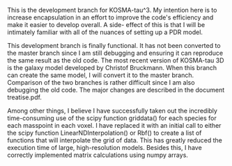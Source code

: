 This is the development branch for KOSMA-tau^3. My intention here is to increase encapsulation
in an effort to improve the code's efficiency and make it easier to develop overall. A side-
effect of this is that I will be intimately familiar with all of the nuances of setting up a
PDR model.

This development branch is finally functional. It has not been converted to the master branch
since I am still debugging and ensuring it can reproduce the same result as the old code. The
most recent version of KOSMA-tau 3D is the galaxy model developed by Christof Bruckmann. When this
branch can create the same model, I will convert it to the master branch. Comparison of the two
branches is rather difficult since I am also debugging the old code. The major changes are
described in the document treatise.pdf.

Among other things, I believe I have successfully taken out the incredibly time-consuming use
of the scipy function griddata() for each species for each masspoint in each voxel. I have replaced
it with an initial call to either the scipy function LinearNDInterpolation() or Rbf() to create
a list of functions that will interpolate the grid of data. This has greatly reduced the execution
time of large, high-resolution models. Besides this, I have correctly implemented matrix calculations
using numpy arrays.